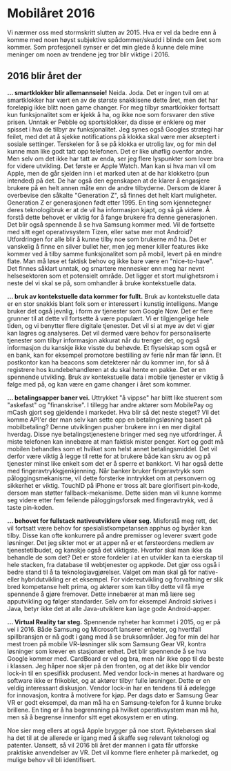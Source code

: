 # Mobilåret 2016
Vi nærmer oss med stormskritt slutten av 2015. Hva er vel da bedre enn å komme med noen høyst subjektive spådommer/skudd i blinde om året som kommer. Som profesjonell synser er det min glede å kunne dele mine meninger om noen av trendene jeg tror blir viktige i 2016.

## 2016 blir året der
**... smartklokker blir allemannseie!** Neida. Joda. Det er ingen tvil om at smartklokker har vært en av de største snakkisene dette året, men det har foreløpig ikke blitt noen game changer. For meg tilbyr smartklokker fortsatt kun funksjonalitet som er kjekk å ha, og ikke noe som forsvarer den stive prisen. Unntak er Pebble og sportsklokker, da disse er enklere og mer spisset i hva de tilbyr av funksjonalitet. Jeg synes også Googles strategi har feilet, med det at å sjekke notifications på klokka skal være mer akseptert i sosiale settinger. Terskelen for å se på klokka er utrolig lav, og for min del kunne man like godt tatt opp telefonen. Det er like uhøflig ovenfor andre. Men selv om det ikke har tatt av enda, ser jeg flere lyspunkter som lover bra for videre utvikling. Det første er Apple Watch. Man kan si hva man vil om Apple, men de går sjelden inn i et marked uten at de har klokketro (pun intended) på det. De har også den egenskapen at de klarer å engasjere brukere på en helt annen måte enn de andre tilbyderne. Dersom de klarer å overbevise den såkalte "Generation Z", så finnes det helt klart muligheter. Generation Z er generasjonen født etter 1995. En ting som kjennetegner deres teknologibruk er at de vil ha informasjon kjapt, og så gå videre. Å forstå dette behovet er viktig for å fange brukere fra denne generasjonen. Det blir også spennende å se hva Samsung kommer med. Vil de fortsette med sitt eget operativsystem Tizen, eller satse mer mot Android? Utfordringen for alle blir å kunne tilby noe som brukerne _må_ ha. Det er vanskelig å finne en silver bullet her, men jeg mener killer features ikke kommer ved å tilby samme funksjonalitet som på mobil, levert på en mindre flate. Man må løse et faktisk behov og ikke bare være en "nice-to-have". Det finnes såklart unntak, og smartere mennesker enn meg har nevnt helsesektoren som et potensielt område. Det ligger et stort mulighetsrom i neste del vi skal se på, som omhandler å bruke kontekstuelle data.

**... bruk av kontekstuelle data kommer for fullt.** Bruk av kontekstuelle data er en stor snakkis blant folk som er interessert i kunstig intelligens. Mange bruker det også jevnlig, i form av tjenester som Google Now. Det er flere grunner til at dette vil fortsette å være populært. Vi er tilgjengelige hele tiden, og vi benytter flere digitale tjenester. Det vil si at mye av det vi gjør kan lagres og analyseres. Det vil dermed være behov for personaliserte tjenester som tilbyr informasjon akkurat når du trenger det, og også informasjon du kanskje ikke visste du behøvde. Et flyselskap som også er en bank, kan for eksempel promotore bestilling av ferie når man får lønn. Et postkontor kan ha beacons som detekterer når du kommer inn, for så å registrere hos kundebehandleren at du skal hente en pakke. Det er en spennende utvikling. Bruk av kontekstuelle data i mobile tjenester er viktig å følge med på, og kan være en game changer i året som kommer. 

**... betalingsapper baner vei.** Uttrykket "å vippse" har blitt like stuerent som "askefast" og "finanskrise". I tillegg har andre aktører som MobilePay og mCash gjort seg gjeldende i markedet. Hva blir så det neste steget? Vil det komme API'er der man selv kan sette opp en betalingsløsning basert på mobilbetaling? Denne utviklingen pusher brukere inn i en mer digital hverdag. Disse nye betalingstjenestene bringer med seg nye utfordringer. Å miste telefonen kan innebære at man faktisk mister penger. Kort og godt må mobilen behandles som et hvilket som helst annet betalingsmiddel. Det vil derfor være viktig å legge til rette for at brukere både kan skru av og på tjenester minst like enkelt som det er å sperre et bankkort. Vi har også dette med fingeravtrykkgjenkjenning. Når banker bruker fingeravtrykk som påloggingsmekanisme, vil dette forsterke inntrykket om at personvern og sikkerhet er viktig. TouchID på iPhone er tross alt bare glorifisert pin-kode, dersom man støtter fallback-mekanisme. Dette siden man vil kunne komme seg videre etter fem feilende påloggingsforsøk med fingeravtrykk, ved å taste pin-koden.

**... behovet for fullstack nativeutviklere viser seg.** Misforstå meg rett, det vil fortsatt være behov for spesialistkompetansen apphus og byråer kan tilby. Disse kan ofte konkurrere på andre premisser og leverer svært gode løsninger. Det jeg sikter mot er at apper nå er et førsteordens medlem av tjenestetilbudet, og kanskje også det viktigste. Hvorfor skal man ikke da behandle de som det? Det er store fordeler i at en utvikler kan ta eierskap til hele stacken, fra database til webtjenester og appkode. Det gjør oss også i bedre stand til å ta teknologiavgjørelser. Valget om man skal gå for native- eller hybridutvikling er et eksempel. For videreutvikling og forvaltning er slik bred kompetanse helt prima, og aktører som kan tilby dette vil få mye spennende å gjøre fremover. Dette innebærer at man må lære seg apputvikling og følger standarder. Selv om for eksempel Android skrives i Java, betyr ikke det at alle Java-utviklere kan lage gode Android-apper.

**... Virtual Reality tar steg.** Spennende nyheter har kommet i 2015, og er på vei i 2016. Både Samsung og Microsoft lanserer enheter, og hvertfall spillbransjen er nå godt i gang med å se bruksområder. Jeg for min del har mest troen på mobile VR-løsninger slik som Samsung Gear VR, kontra løsninger som krever en stasjonær enhet. Det blir spennende å se hva Google kommer med. CardBoard er vel og bra, men når ikke opp til de beste i klassen. Jeg håper noe skjer på den fronten, og at det ikke blir vendor lock-in til en spesifikk produsent. Med vendor lock-in menes at hardware og software ikke er frikoblet, og at aktører tilbyr fulle løsninger. Dette er en veldig interessant diskusjon. Vendor lock-in har en tendens til å ødelegge for innovasjon, kontra å motivere for kjøp. Per dags dato er Samsung Gear VR er godt eksempel, da man må ha en Samsung-telefon for å kunne bruke brillene. En ting er å ha begrensning på hvilket operativsystem man må ha, men så å begrense innenfor sitt eget økosystem er en uting.

Noe sier meg ellers at også Apple brygger på noe stort. Ryktebørsen skal ha det til at de allerede er igang med å skaffe seg relevant teknologi og patenter. Uansett, så vil 2016 bli året der mannen i gata får utforske praktiske anvendelser av VR. Det vil komme flere enheter på markedet, og mulige behov vil bli identifisert.


